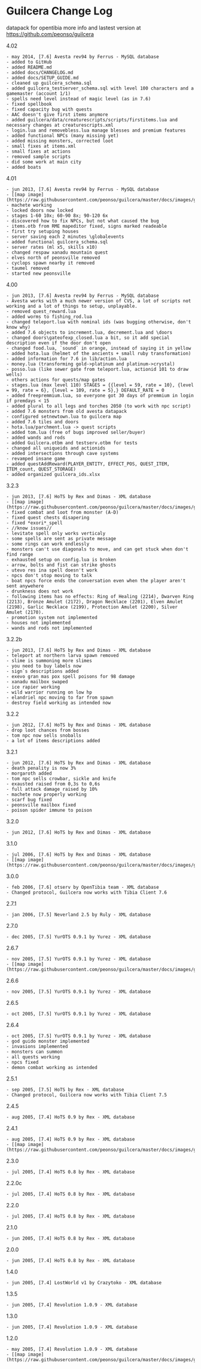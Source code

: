 Guilcera Change Log
===================
datapack for opentibia
more info and lastest version at https://github.com/peonso/guilcera

  4.02

    - may 2014, [7.6] Avesta rev94 by Ferrus - MySQL database
    - added to GitHub
    - added README.md
    - added docs/CHANGELOG.md
    - added docs/SETUP_GUIDE.md
    - cleaned up guilcera_schema.sql
    - added guilcera_testserver_schema.sql with level 100 characters and a gamemaster (account 1/1)
    - spells need level instead of magic level (as in 7.6)
    - fixed spellbook
    - fixed capacity bug with quests
    - AAC doesn't give first items anymore
    - added guilcera/data/creaturescripts/scripts/firstitems.lua and necessary changes at creaturescripts.xml
    - login.lua and removebless.lua manage blesses and premium features
    - added functional NPCs (many missing yet)
    - added missing monsters, corrected loot 
    - small fixes at items.xml
    - small fixes at actions
    - removed sample scripts
    - did some work at main city
    - added boats
    

  4.01
  
    - jun 2013, [7.6] Avesta rev94 by Ferrus - MySQL database
    - [[map image](https://raw.githubusercontent.com/peonso/guilcera/master/docs/images/guilcera_401.png)]
    - machete working
    - locked doors now locked
    - stages 1-60 10x; 60-90 8x; 90-120 6x
    - discovered how to fix NPCs, but not what caused the bug
    - items.otb from RME mapeditor fixed, signs marked readeable
    - first try setuping houses
    - server saving each 2 minutes \globalevents
    - added functional guilcera_schema.sql
    - server rates (ml x5, skills x10)
    - changed respaw xanadu mountain quest
    - elves north of peonsville removed
    - cyclops spawn nearby it removed
    - taumel removed
    - started new peonsville
    

  4.00
  
    - jun 2013, [7.6] Avesta rev94 by Ferrus - MySQL database
    - Avesta works with a much newer version of CVS, a lot of scripts not working and a lot of things to setup, unplayable.
    - removed quest_reward.lua
    - added worms to fishing_rod.lua
    - changed teleport.lua with nominal ids (was bugging otherwise, don't know why)
    - added 7.6 objects to increment.lua, decrement.lua and \doors
    - changed doors\gateofexp_closed.lua a bit, so it add special description even if the door don't open
    - changed food.lua, `sound` in orange, instead of saying it in yellow
    - added hota.lua (helmet of the ancients + small ruby transformation)
    - added information for 7.6 in lib/action.lua
    - money.lua (transforming gold->platinum and platinum->crystal)
    - posso.lua (like sewer gate from teleport.lua, actionid 101 to draw wells)
    - others actions for quests/map gates
    - stages.lua (max level 110) STAGES = {{level = 59, rate = 10}, {level = 99, rate = 6}, {level = 109, rate = 5},} DEFAULT_RATE = 0
    - added freepremmium.lua, so everyone got 30 days of premmium in login if premdays < 15
    - added plural to all legs and torches 2050 (to work with npc script)
    - added 7.6 monsters from old avesta datapack
    - configured setnewtown.lua to guilcera map
    - added 7.6 tiles and doors
    - hota.lua/parchment.lua -> quest scripts
    - added tom.lua (free of bugs improved seller/buyer)
    - added wands and rods
    - added Guilcera.otbm and testserv.otbm for tests
    - changed all uniqueids and actionids
    - added intersections through cave systems
    - revamped insane game
    - added questAddReward(PLAYER_ENTITY, EFFECT_POS, QUEST_ITEM, ITEM_count, QUEST_STORAGE)
    - added organized guilcera_ids.xlsx
    

  3.2.3
  
    - jun 2013, [7.6] HoTS by Rex and Dimas - XML database
    - [[map image](https://raw.githubusercontent.com/peonso/guilcera/master/docs/images/guilcera_323.png)]
    - fixed combat and loot from monster (A-D)
    - fixed quest chests disapering
    - fixed *exori*_spell
    - //know issues//
    - levitate spell only works verticaly
    - some spells are sent as private message
    - some rings can work endlessly
    - monsters can't use diagonals to move, and can get stuck when don't find range
    - exhausted setup on config.lua is broken
    - arrow, bolts and fist can strike ghosts
    - utevo res ina spell doesn't work
    - npcs don't stop moving to talk
    - boat npcs force ends the conversation even when the player aren't sent anywehere
    - drunkness does not work
    - following items has no effects: Ring of Healing (2214), Dwarven Ring (2213), Bronze Amulet (2172), Dragon Necklace (2201), Elven Amulet (2198), Garlic Necklace (2199), Protection Amulet (2200), Silver Amulet (2170).
    - promotion system not implemented
    - houses not implemented
    - wands and rods not implemented
    

  3.2.2b
  
    - jun 2013, [7.6] HoTS by Rex and Dimas - XML database
    - teleport at northern larva spawn removed
    - slime is summoning more slimes
    - you need to buy labels now
    - sign`s descriptions added
    - exevo gran mas pox spell poisons for 98 damage
    - xanadu mailbox swaped
    - ice rapier working
    - wild warrior running on low hp
    - elandriel npc moving to far from spawn
    - destroy field working as intended now
    

  3.2.2
  
    - jun 2012, [7.6] HoTS by Rex and Dimas - XML database
    - drop loot chances from bosses
    - tom npc now sells snoballs
    - a lot of items descriptions added
    

  3.2.1
  
    - jun 2012, [7.6] HoTS by Rex and Dimas - XML database
    - death penality is now 3%
    - morgaroth added
    - tom npc sells crowbar, sickle and knife
    - exausted raised from 0,3s to 0,6s
    - full attack damage raised by 10%
    - machete now properly working
    - scarf bug fixed
    - peonsville mailbox fixed
    - poison spider immune to poison
    

  3.2.0
  
    - jun 2012, [7.6] HoTS by Rex and Dimas - XML database
    

  3.1.0
  
    - jul 2006, [7.6] HoTS by Rex and Dimas - XML database
    - [[map image](https://raw.githubusercontent.com/peonso/guilcera/master/docs/images/guilcera_310.png)]
    

  3.0.0
  
    - feb 2006, [7.6] otserv by OpenTibia team - XML database
    - Changed protocol, Guilcera now works with Tibia Client 7.6
    

  2.7.1
  
    - jan 2006, [7.5] Neverland 2.5 by Ruly - XML database
    

  2.7.0
  
    - dec 2005, [7.5] YurOTS 0.9.1 by Yurez - XML database
    

  2.6.7
  
    - nov 2005, [7.5] YurOTS 0.9.1 by Yurez - XML database
    - [[map image](https://raw.githubusercontent.com/peonso/guilcera/master/docs/images/guilcera_267.png)]
    

  2.6.6
  
    - nov 2005, [7.5] YurOTS 0.9.1 by Yurez - XML database
    

  2.6.5
  
    - oct 2005, [7.5] YurOTS 0.9.1 by Yurez - XML database
    

  2.6.4
  
    - oct 2005, [7.5] YurOTS 0.9.1 by Yurez - XML database
    - god guido monster implemented
    - invasions implemented
    - monsters can summon
    - all quests working
    - npcs fixed
    - demon combat working as intended
    

  2.5.1
  
    - sep 2005, [7.5] HoTS by Rex - XML database
    - Changed protocol, Guilcera now works with Tibia Client 7.5
    

  2.4.5
  
    - aug 2005, [7.4] HoTS 0.9 by Rex - XML database
    

  2.4.1
  
    - aug 2005, [7.4] HoTS 0.9 by Rex - XML database
    - [[map image](https://raw.githubusercontent.com/peonso/guilcera/master/docs/images/guilcera_241.png)]
    

  2.3.0
  
    - jul 2005, [7.4] HoTS 0.8 by Rex - XML database
    

  2.2.0c
  
    - jul 2005, [7.4] HoTS 0.8 by Rex - XML database
    

  2.2.0
  
    - jul 2005, [7.4] HoTS 0.8 by Rex - XML database
    

  2.1.0
  
    - jun 2005, [7.4] HoTS 0.8 by Rex - XML database
    

  2.0.0
  
    - jun 2005, [7.4] HoTS 0.8 by Rex - XML database
    

  1.4.0
  
    - jun 2005, [7.4] LostWorld v1 by Crazytoko - XML database
    

  1.3.5
  
    - jun 2005, [7.4] Revolution 1.0.9 - XML database
    

  1.3.0
  
    - jun 2005, [7.4] Revolution 1.0.9 - XML database
    

  1.2.0
  
    - may 2005, [7.4] Revolution 1.0.9 - XML database
    - [[map image](https://raw.githubusercontent.com/peonso/guilcera/master/docs/images/guilcera_120.png)]
